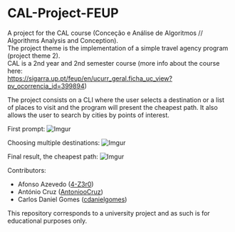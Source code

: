 # CAL-Project-FEUP

A project for the CAL course (Conceção e Análise de Algoritmos // Algorithms Analysis and Conception).  
The project theme is the implementation of a simple travel agency program (project theme 2).  
CAL is a 2nd year and 2nd semester course (more info about the course here:  
https://sigarra.up.pt/feup/en/ucurr_geral.ficha_uc_view?pv_ocorrencia_id=399894)

The project consists on a CLI where the user selects a destination or a list of places to visit and the program will present the cheapest path.
It also allows the user to search by cities by points of interest.

First prompt: 
![Imgur](https://imgur.com/Gl3RzUr.jpg)  
  
    
Choosing multiple destinations:
![Imgur](https://imgur.com/eOxCzb6.jpg)  
  
Final result, the cheapest path:
![Imgur](https://imgur.com/ZL77tK4.jpg)

Contributors:
* Afonso Azevedo ([4-Z3r0](https://github.com/4-Z3r0))
* António Cruz ([AntoniooCruz](https://github.com/AntoniooCruz))
* Carlos Daniel Gomes ([cdanielgomes](https://github.com/cdanielgomes))
  
This repository corresponds to a university project and as such is for educational purposes only.  

